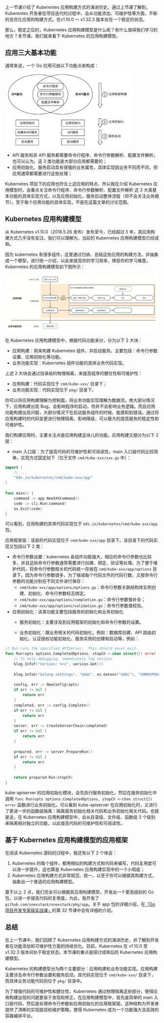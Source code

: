 上一节课介绍了 Kuberentes 应用构建方式的演进历史。通过上节课了解到，Kuberentes 开发者在项目迭代的过程中，会从功能添加、可维护性等方面，不断的去优化应用的构建方式。在v1.10.0 ～ v1.32.3 版本处在一个稳定的状态。

那么，稳定之后的，Kubernetes 应用构建模型是什么呢？有什么值得我们学习的地方？本节课，我们就来看下 Kubernetes 的应用构建模型。

## 应用三大基本功能

通常来说，一个 Go 应用可由以下功能点来构成：

<img src="image/FoTfS_yq-bJClEV5JSzsbVdlO692" alt="img" style="zoom:40%;" />

- API 服务和非 API 服务都需要命令行程序、命令行参数解析、配置文件解析。也可以认为，这 3 类功能是大部分应用都需要的；
- 应用初始化、服务启动具有很强的业务属性，具体实现因业务不同而不同，但应用通常都需要进行这些处理；

Kubernetes 项目下的应用也符合上述应用的特点，所以我在介绍 Kubernetes 应用模型时，会重点关注命令行程序、命令行参数解析、配置文件解析 这 3 大类基本功能的具体实现方式，以及应用初始化、服务启动整体流程（但不会关注业务细节）。至于每个应用功能的具体实现，不是在这篇文章的讨论范围。

## Kubernetes 应用构建模型

从 Kubernetes v1.10.0（2018.5.26 发布）发布至今，已经超过 5 年，其应用构建方式几乎没有变过。我们可以理解为，当前的 Kubernetes 应用构建模型已经成熟。

因为 kubernetes 有很多组件，这里通过归纳、总结这些应用的构建方法，并抽象成一个模型，进行统一介绍，以此来提高你的学习效率，降低你的学习难度。Kubernetes 的应用构建模型如下图所示：

![img](image/FmpwQqZJrKQMnq7r0qUFILc7t2am)

在 Kubernetes 应用构建模型中，根据代码功能来分，分为以下 2 大块：

- 应用构建：用来构建 Kubernetes 组件，并启动服务。主要包括：命令行参数设置、应用初始化等功能。
- 业务功能实现：Kubernetes 组件功能的具体业务代码实现。

上述 2 大块会通过目录级的物理隔离，来提高程序的健壮性和可维护性：

- 应用构建：代码实现位于 `cmd/kube-xxx/` 目录下；
- 业务功能实现：代码实现位于 `pkg/` 目录下。

你可以将应用构建理解为控制面，将业务功能实现理解为数据流。绝大部分情况下，应用构建出现 Bug，会影响程序的启动，但并不会影响业务逻辑。而且应用功能构建出现问题，大部分情况下在启动服务组件的时候，能感知到错误。通过将应用构建时的代码变更进行物理隔离、影响降级，可以极大的提高服务的稳定性和可维护性。

我们构建应用时，主要关注点是应用构建这块儿的功能。应用构建又细分为以下 2 层：

- main 入口层：为了提高代码的可维护性和可阅读性，main 入口层代码比较简单，实现方式固定如下（位于文件 `cmd/kube-xxx/xxx.go` 中）：

```go
import (
    // ...
    "k8s.io/kubernetes/cmd/kube-xxx/app"
)

func main() {
    command := app.NewXXXCommand()
    code := cli.Run(command)
    os.Exit(code)
}
```

可以看到，应用构建的具体代码实现位于 `k8s.io/kubernetes/cmd/kube-xxx/app` 包。

应用框架层：该层的代码实现位于 `cmd/kube-xxx/app` 目录下。该目录下的代码实现又包括以下 2 类：

- 命令行参数设置：kubernetes 各组件功能强大，相应的命令行参数也比较多，并且这些命令行参数通常需要进行创建、绑定、验证等处理。为了便于维护代码，将命令行参数相关的代码统一存放在 `cmd/kube-xxx/app/options` 目录下。因为命令行参数很多，为了缩减每个代码文件的代码行数，又按命令行参数的功能分别在不同文件进行保存：
  - `cmd/kube-xxx/app/options/options.go`：命令行参数关联结构体实例创建、初始化、命令行参数标志绑定。
  - `cmd/kube-xxx/app/options/completion.go`：命令行参数值补全；
  - `cmd/kube-xxx/app/options/validation.go`：命令行参数值校验。
- 应用初始化：该类功能主要包括服务的初始化和业务初始化
  - 服务初始化：主要涉及到应用框架的初始化和命令行参数的设置。

  - 业务初始化：跟业务相关的代码初始化，例如：数据库创建、API 路由初始化、认证授权功能初始化、服务实例的创建和启动等，例如：

```go
// Run runs the specified APIServer.  This should never exit.
func Run(opts options.CompletedOptions, stopCh <-chan struct{}) error {
    // To help debugging, immediately log version
    klog.Infof("Version: %+v", version.Get())

    klog.InfoS("Golang settings", "GOGC", os.Getenv("GOGC"), "GOMAXPROCS", os.Getenv("GOMAXPROCS"), "GOTRACEBACK", os.Getenv("GOTRACEBACK"))

    config, err := NewConfig(opts)
    if err != nil {
        return err
    }
    completed, err := config.Complete()
    if err != nil {
        return err
    }
    server, err := CreateServerChain(completed)
    if err != nil {
        return err
    }

    prepared, err := server.PrepareRun()
    if err != nil {
        return err
    }

    return prepared.Run(stopCh)
}
```

kube-apiserver 的应用初始化模块，会先执行服务初始化，然后在服务初始化中调用 `func Run(opts options.CompletedOptions, stopCh <-chan struct{}) error` 函数进行业务初始化。可以看到 kube-apiserver 在应用初始化时，又进行了更进一步的函数级隔离：隔离服务初始化相关代码和业务初始化相关代码。也就是说，在 Kubernetes 应用构建模型中，会从目录级、文件级、函数级 3 个级别来隔离相对独立的功能，以此提高代码的可维护性和可阅读性。

## 基于 Kubernetes 应用构建模型的应用框架

在阅读 Kubernetes 源码的过程中，我还有以下 2 个体会：

1. Kubernetes 的每个组件，都用相似的构建方式和代码来编写，代码复用度可以进一步提升，这也算是 Kubernetes 应用构建实现中的一个小瑕疵；
2. Kubernetes 应用构建方式非常规范、统一，以至于你可以根据其构建方式，抽象出一个普适的应用构建模型。

基于以上 2 点，我们完全可以根据其应用构建模型，开发出一个更高级别的 Go 包，以进一步提高代码的复用度。为此，我开发了 `github.com/onexstack/onexstack/pkg/app`。关于 app 包的详细介绍，在[「Go 项目开发专家级实战课」](https://konglingfei.com/cloudai/catalog/expert.html)的第 32 节课中会有详细的介绍。

## 总结

在上一节课中，我们回顾了 Kubernetes 应用构建方式的演进历史，并了解到开发者在功能添加和可维护性方面的持续优化。目前，Kubernetes 在 v1.10.0 至 v1.32.3 版本间处于稳定状态。本节课的重点是探讨成熟后的 Kubernetes 应用构建模型。

Kubernetes 的构建模型分为两个主要部分：应用构建和业务功能实现。应用构建主要涉及命令行参数设置和服务启动，其代码实现位于 `cmd/kube-xxx/` 目录下，而具体业务功能代码则位于 `pkg/` 目录中。

为了增强代码的可维护性和健壮性，Kubernetes 通过物理隔离这些部分，使得应用构建出现的问题更易于发现和修正。在应用构建模型中，首先是简单的 main 入口层代码，然后是处理命令行参数和应用初始化的应用框架层。这种结构为开发者提供了清晰的实现路径和维护策略，使得 Kubernetes 成为一个功能强大且高效的容器编排平台。